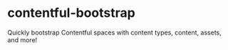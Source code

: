 # contentful-bootstrap

Quickly bootstrap Contentful spaces with content types, content, assets, and more!
